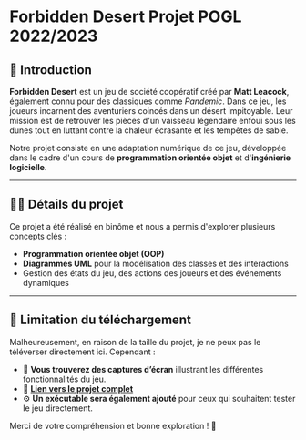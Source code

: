 # Forbidden Desert Projet POGL 2022/2023

## 🎲 Introduction  
**Forbidden Desert** est un jeu de société coopératif créé par **Matt Leacock**, également connu pour des classiques comme *Pandemic*. Dans ce jeu, les joueurs incarnent des aventuriers coincés dans un désert impitoyable. Leur mission est de retrouver les pièces d'un vaisseau légendaire enfoui sous les dunes tout en luttant contre la chaleur écrasante et les tempêtes de sable.

Notre projet consiste en une adaptation numérique de ce jeu, développée dans le cadre d'un cours de **programmation orientée objet** et d'**ingénierie logicielle**.  

---

## 👩‍💻 Détails du projet  
Ce projet a été réalisé en binôme et nous a permis d'explorer plusieurs concepts clés :  
- **Programmation orientée objet (OOP)**  
- **Diagrammes UML** pour la modélisation des classes et des interactions  
- Gestion des états du jeu, des actions des joueurs et des événements dynamiques  

---

## 🚫 Limitation du téléchargement  
Malheureusement, en raison de la taille du projet, je ne peux pas le téléverser directement ici. Cependant :  
- 📸 **Vous trouverez des captures d’écran** illustrant les différentes fonctionnalités du jeu.  
- 🔗 **[Lien vers le projet complet](https://drive.google.com/drive/folders/1rs8QpzOAT_tmCctLZmLM04mC4YDBcoxl?usp=sharing)**
- ⚙️ **Un exécutable sera également ajouté** pour ceux qui souhaitent tester le jeu directement.  

Merci de votre compréhension et bonne exploration ! 🚀  
